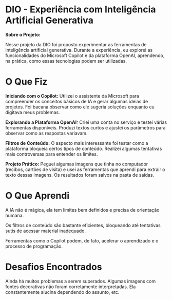 # DIO - Experiência com Inteligência Artificial Generativa
**Sobre o Projeto:**

Nesse projeto da DIO foi proposto experimentar as ferramentas de inteligência artificial generativa. Durante a experiência, eu explorei as funcionalidades do Microsoft Copilot e da plataforma OpenAI, aprendendo, na prática, como essas tecnologias podem ser utilizadas.

# O Que Fiz
**Iniciando com o Copilot:** Utilizei o assistente da Microsoft para compreender os conceitos básicos de IA e gerar algumas ideias de projetos. Foi bacana observar como ele sugeria soluções enquanto eu digitava meus problemas.

**Explorando a Plataforma OpenAI:** Criei uma conta no serviço e testei várias ferramentas disponíveis. Produzi textos curtos e ajustei os parâmetros para observar como as respostas variavam.

**Filtros de Conteúdo:** O aspecto mais interessante foi testar como a plataforma bloqueia certos tipos de conteúdo. Realizei algumas tentativas mais controversas para entender os limites.

**Projeto Prático:** Peguei algumas imagens que tinha no computador (recibos, cartões de visita) e usei as ferramentas que aprendi para extrair o texto dessas imagens. Os resultados foram salvos na pasta de saídas.

# O Que Aprendi

A IA não é mágica, ela tem limites bem definidos e precisa de orientação humana.

Os filtros de conteúdo são bastante eficientes, bloqueando até tentativas sutis de acessar material inadequado.

Ferramentas como o Copilot podem, de fato, acelerar o aprendizado e o processo de programação.

# Desafios Encontrados

Ainda há muitos problemas a serem superados. Algumas imagens com fontes decorativas não foram corretamente interpretadas. Ela constantemente alucina dependendo do assunto, etc. 
